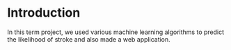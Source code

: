 # Introduction

In this term project, we used various machine learning algorithms to predict the likelihood of stroke and also made a web application.
